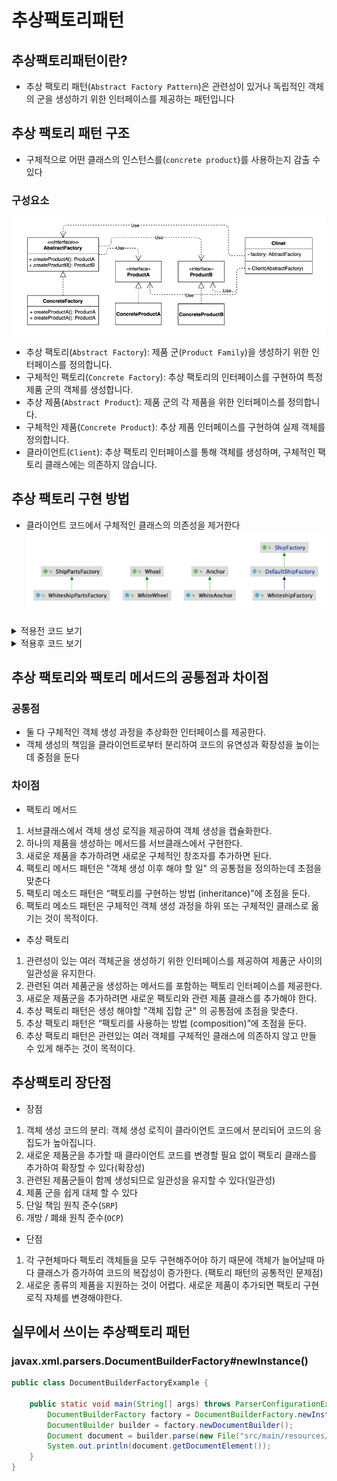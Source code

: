 # 추상팩토리패턴

## 추상팩토리패턴이란?

- 추상 팩토리 패턴(`Abstract Factory Pattern`)은 관련성이 있거나 독립적인 객체의 군을 생성하기 위한
인터페이스를 제공하는 패턴입니다

## 추상 팩토리 패턴 구조
 - 구체적으로 어떤 클래스의 인스턴스를(`concrete product`)를 사용하는지 감출 수 있다
### 구성요소
![img.png](https://github.com/sungchan98/img-repo/blob/main/abstractfactory-img/structure.png?raw=true)

- 추상 팩토리(`Abstract Factory`): 제품 군(`Product Family`)을 생성하기 위한 인터페이스를 정의합니다.
- 구체적인 팩토리(`Concrete Factory`): 추상 팩토리의 인터페이스를 구현하여 특정 제품 군의 객체를 생성합니다.
- 추상 제품(`Abstract Product`): 제품 군의 각 제품을 위한 인터페이스를 정의합니다.
- 구체적인 제품(`Concrete Product`): 추상 제품 인터페이스를 구현하여 실제 객체를 정의합니다.
- 클라이언트(`Client`): 추상 팩토리 인터페이스를 통해 객체를 생성하며, 구체적인 팩토리 클래스에는 의존하지 않습니다.

## 추상 팩토리 구현 방법
- 클라이언트 코드에서 구체적인 클래스의 의존성을 제거한다
![img.png](https://github.com/sungchan98/img-repo/blob/main/abstractfactory-img/implement.png?raw=true)

<details>
<summary>적용전 코드 보기</summary>

### WhiteAnchor
``` java
public class WhiteAnchor implements Anchor {
}
```

### WhiteshipFactory
``` java
public class WhiteshipFactory extends DefaultShipFactory {

    @Override
    public Ship createShip() {
        Ship ship = new Whiteship();
        ship.setAnchor(new WhiteAnchor());
        ship.setWheel(new WhiteWheel());
        return ship;
    }
}
```
### WhiteWheel
``` java
public class WhiteWheel implements Wheel {
}
```

</details>


<details>
<summary>적용후 코드 보기</summary>


### Anchor
```java
public interface Anchor {
}
```

### ShipInventory
```java
public class ShipInventory {

    public static void main(String[] args) {
        ShipFactory shipFactory = new WhiteshipFactory(new WhiteshipPartsFactory());
        Ship ship = shipFactory.createShip();
        System.out.println(ship.getAnchor().getClass());
        System.out.println(ship.getWheel().getClass());
    }
}
```

### Ship
```java
public class Ship {

    private String name;

    private String color;

    private String logo;

    private Wheel wheel;

    private Anchor anchor;

    public String getName() {
        return name;
    }

    public void setName(String name) {
        this.name = name;
    }

    public String getColor() {
        return color;
    }

    public void setColor(String color) {
        this.color = color;
    }

    public String getLogo() {
        return logo;
    }

    public void setLogo(String logo) {
        this.logo = logo;
    }

    @Override
    public String toString() {
        return "Ship{" +
                "name='" + name + '\'' +
                ", color='" + color + '\'' +
                ", logo='" + logo + '\'' +
                '}';
    }

    public Wheel getWheel() {
        return wheel;
    }

    public void setWheel(Wheel wheel) {
        this.wheel = wheel;
    }

    public Anchor getAnchor() {
        return anchor;
    }

    public void setAnchor(Anchor anchor) {
        this.anchor = anchor;
    }
}
```

### ShipFactory
```java
public interface ShipFactory {

    default Ship orderShip(String name, String email) {
        validate(name, email);
        prepareFor(name);
        Ship ship = createShip();
        sendEmailTo(email, ship);
        return ship;
    }

    void sendEmailTo(String email, Ship ship);

    Ship createShip();

    private void validate(String name, String email) {
        if (name == null || name.isBlank()) {
            throw new IllegalArgumentException("배 이름을 지어주세요.");
        }
        if (email == null || email.isBlank()) {
            throw new IllegalArgumentException("연락처를 남겨주세요.");
        }
    }

    private void prepareFor(String name) {
        System.out.println(name + " 만들 준비 중");
    }

}
```

### ShipPartsFactory
```java
public interface ShipPartsFactory {

    Anchor createAnchor();

    Wheel createWheel();

}

```

### Wheel
```java
public interface Wheel {
}
```

### WhiteAnchorPro
```java
public class WhiteAnchorPro implements Anchor{
}
```

### WhitePartsProFactory
```java
public class WhitePartsProFactory implements ShipPartsFactory {
    @Override
    public Anchor createAnchor() {
        return new WhiteAnchorPro();
    }

    @Override
    public Wheel createWheel() {
        return new WhiteWheelPro();
    }
}
```

### WhiteshipFactory
```java
public class WhiteshipFactory extends DefaultShipFactory {

    private ShipPartsFactory shipPartsFactory;

    public WhiteshipFactory(ShipPartsFactory shipPartsFactory) {
        this.shipPartsFactory = shipPartsFactory;
    }

    @Override
    public Ship createShip() {
        Ship ship = new Whiteship();
        ship.setAnchor(shipPartsFactory.createAnchor());
        ship.setWheel(shipPartsFactory.createWheel());
        return ship;
    }
}
```

### WhiteshipPartsFactory
```java
public class WhiteshipPartsFactory implements ShipPartsFactory {

    @Override
    public Anchor createAnchor() {
        return new WhiteAnchor();
    }

    @Override
    public Wheel createWheel() {
        return new WhiteWheel();
    }
}

```

### WhiteWheelPro
```java
public class WhiteWheelPro implements Wheel {
}

```
</details>

## 추상 팩토리와 팩토리 메서드의 공통점과 차이점

### 공통점
- 둘 다 구체적인 객체 생성 과정을 추상화한 인터페이스를 제공한다.
- 객체 생성의 책임을 클라이언트로부터 분리하여 코드의 유연성과 확장성을 높이는 데 중점을 둔다

### 차이점


- 팩토리 메서드
1. 서브클래스에서 객체 생성 로직을 제공하여 객체 생성을 캡슐화한다.
2. 하나의 제품을 생성하는 메서드를 서브클래스에서 구현한다.
3. 새로운 제품을 추가하려면 새로운 구체적인 창조자를 추가하면 된다.
4. 팩토리 메서드 패턴은 "객체 생성 이후 해야 할 일" 의 공통점을 정의하는데 초점을 맞춘다
5. 팩토리 메소드 패턴은 “팩토리를 구현하는 방법 (inheritance)”에 초점을 둔다.
6. 팩토리 메소드 패턴은 구체적인 객체 생성 과정을 하위 또는 구체적인 클래스로 옮기는 것이 목적이다.

- 추상 팩토리
1. 관련성이 있는 여러 객체군을 생성하기 위한 인터페이스를 제공하여 제품군 사이의 일관성을 유지한다.
2. 관련된 여러 제품군을 생성하는 메서드를 포함하는 팩토리 인터페이스를 제공한다.
3. 새로운 제품군을 추가하려면 새로운 팩토리와 관련 제품 클래스를 추가해야 한다.
4. 추상 팩토리 패턴은 생성 해야할 "객체 집합 군" 의 공통점에 초점을 맞춘다.
5. 추상 팩토리 패턴은 “팩토리를 사용하는 방법 (composition)”에 초점을 둔다.
6. 추상 팩토리 패턴은 관련있는 여러 객체를 구체적인 클래스에 의존하지 않고 만들 수 있게 해주는 것이 목적이다.

## 추상팩토리 장단점
- 장점
1. 객체 생성 코드의 분리: 객체 생성 로직이 클라이언트 코드에서 분리되어 코드의 응집도가 높아집니다.
2. 새로운 제품군을 추가할 때 클라이언트 코드를 변경할 필요 없이 팩토리 클래스를 추가하여 확장할 수 있다(확장성)
3. 관련된 제품군들이 함께 생성되므로 일관성을 유지할 수 있다(일관성)
4. 제품 군을 쉽게 대체 할 수 있다
5. 단일 책임 원칙 준수(`SRP`)
6. 개방 / 폐쇄 원칙 준수(`OCP`)

- 단점
1. 각 구현체마다 팩토리 객체들을 모두 구현해주어야 하기 때문에 객체가 늘어날때 마다 클래스가 증가하여 코드의 복잡성이 증가한다. (팩토리 패턴의 공통적인 문제점)
2. 새로운 종류의 제품을 지원하는 것이 어렵다. 새로운 제품이 추가되면 팩토리 구현 로직 자체를 변경해야한다.

## 실무에서 쓰이는 추상팩토리 패턴

###  javax.xml.parsers.DocumentBuilderFactory#newInstance()

```java
public class DocumentBuilderFactoryExample {

    public static void main(String[] args) throws ParserConfigurationException, IOException, SAXException {
        DocumentBuilderFactory factory = DocumentBuilderFactory.newInstance();
        DocumentBuilder builder = factory.newDocumentBuilder();
        Document document = builder.parse(new File("src/main/resources/config.xml"));
        System.out.println(document.getDocumentElement());
    }
}

```